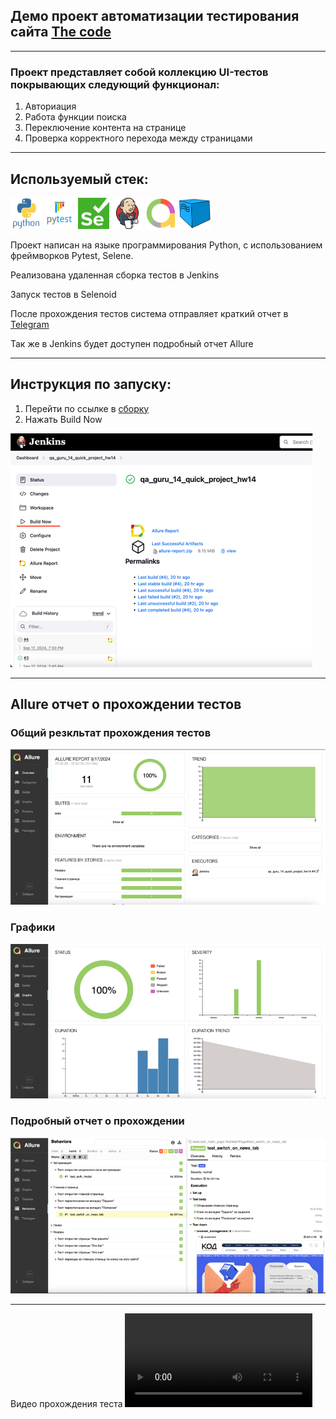 ## Демо проект автоматизации тестирования сайта [The code](https://thecode.media/)

---
### Проект представляет собой коллекцию UI-тестов покрывающих следующий функционал:
1. Авториация
2. Работа функции поиска
3. Переключение контента на странице
4. Проверка корректного перехода между страницами

---
## Используемый стек:
<p align="left">
<img src="https://github.com/azamat069/qa_guru_14_quick-project_hw14/blob/main/resources/python-original-wordmark.svg" width="50" height="50"/>
<img src="https://github.com/azamat069/qa_guru_14_quick-project_hw14/blob/main/resources/pytest-original-wordmark.svg" width="50" height="50"/>
<img src="https://github.com/azamat069/qa_guru_14_quick-project_hw14/blob/main/resources/Selenium.png" width="50" height="50"/>
<img src="https://github.com/azamat069/qa_guru_14_quick-project_hw14/blob/main/resources/jenkins-original.svg" width="50" height="50"/>
<img src="https://github.com/azamat069/qa_guru_14_quick-project_hw14/blob/main/resources/AllureReport.png" width="50" height="50"/>
<img src="https://github.com/azamat069/qa_guru_14_quick-project_hw14/blob/main/resources/Selenoid.png" width="50" height="50"/>

</p>

Проект написан на языке программирования Python, с использованием фреймворков Pytest, Selene. 

Реализована удаленная сборка тестов в Jenkins 

Запуск тестов в Selenoid

После прохождения тестов система отправляет краткий отчет в [Telegram](https://t.me/demo_project_notifications) 

Так же в Jenkins будет доступен подробный отчет Allure

---
## Инструкция по запуску:
1. Перейти по ссылке в [сборку](https://jenkins.autotests.cloud/job/qa_guru_14_quick_project_hw14/)
2. Нажать Build Now
<img src="https://github.com/azamat069/qa_guru_14_quick-project_hw14/blob/main/resources/Jenkins_Build_Now.png"/>

---
## Allure отчет о прохождении тестов
### Общий резкльтат прохождения тестов
<img src="https://github.com/azamat069/qa_guru_14_quick-project_hw14/blob/main/resources/allure_general_report.png"/>

### Графики
<img src="https://github.com/azamat069/qa_guru_14_quick-project_hw14/blob/main/resources/allure_grafics.png"/>


### Подробный отчет о прохождении
<img src="https://github.com/azamat069/qa_guru_14_quick-project_hw14/blob/main/resources/allure_detailed_report.png"/>

---
Видео прохождения теста
<video src="https://github.com/azamat069/qa_guru_14_quick-project_hw14/blob/main/resources/selenoid_test_case.mp4"/>
